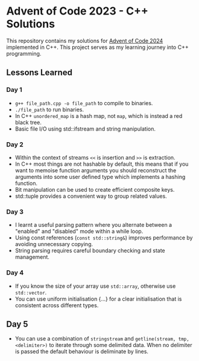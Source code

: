 # Advent of Code 2023 - C++ Solutions

This repository contains my solutions for [Advent of Code 2024](https://adventofcode.com/2024) implemented in C++. This project serves as my learning journey into C++ programming.

## Lessons Learned 

### Day 1
* `g++ file_path.cpp -o file_path` to compile to binaries.
* `./file_path` to run binaries.
* In C++ `unordered_map` is a hash map, not `map`, which is instead a red black tree.
* Basic file I/O using std::ifstream and string manipulation.

### Day 2
* Within the context of streams `<<` is insertion and `>>` is extraction.
* In C++ most things are not hashable by default, this means that if you want to memoise function arguments
  you should reconstruct the arguments into some user defined type which implements a hashing function.
* Bit manipulation can be used to create efficient composite keys.
* std::tuple provides a convenient way to group related values.

### Day 3
* I learnt a useful parsing pattern where you alternate between a "enabled" and "disabled" mode within a while loop.
* Using const references (`const std::string&`) improves performance by avoiding unnecessary copying.
* String parsing requires careful boundary checking and state management.

### Day 4
* If you know the size of your array use `std::array`, otherwise use `std::vector`.
* You can use uniform initialisation {...} for a clear initialisation that is consistent across different types.

## Day 5
* You can use a combination of `stringstream` and `getline(stream, tmp, <delimiter>)` to iterate through some delimited data. When no delimiter is passed the default behaviour is deliminate by lines.
